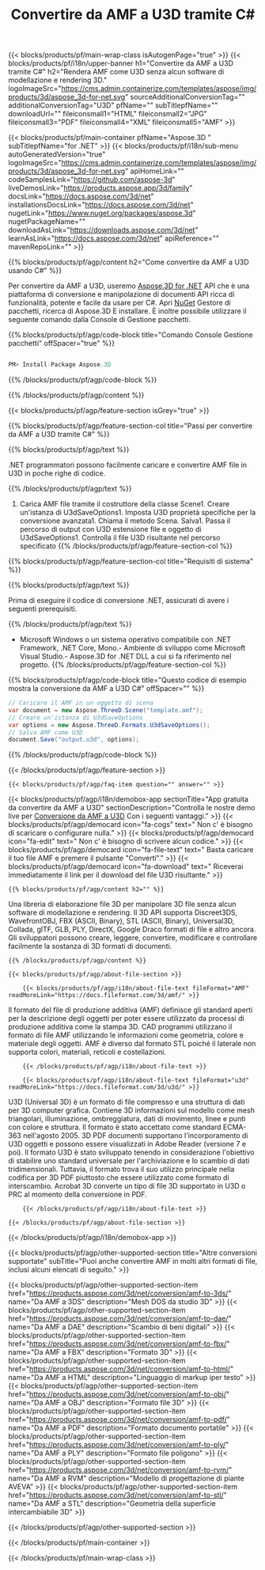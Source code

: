 ﻿---
title: Convertire da AMF a U3D tramite C# 
weight: 2830
url: /it/net/conversion/amf-to-u3d/ 
description: Codice di esempio per la conversione da AMF a U3D C#. Utilizza API codice di esempio per la conversione da AMF file batch a U3D all'interno di VB.NET, Asp.NET o qualsiasi applicazione basata su .NET.
---
{{< blocks/products/pf/main-wrap-class isAutogenPage="true" >}}
{{< blocks/products/pf/i18n/upper-banner h1="Convertire da AMF a U3D tramite C#" h2="Rendera AMF come U3D senza alcun software di modellazione e rendering 3D." logoImageSrc="https://cms.admin.containerize.com/templates/aspose/img/products/3d/aspose_3d-for-net.svg" sourceAdditionalConversionTag="" additionalConversionTag="U3D" pfName="" subTitlepfName="" downloadUrl="" fileiconsmall1="HTML" fileiconsmall2="JPG" fileiconsmall3="PDF" fileiconsmall4="XML" fileiconsmall5="AMF" >}}

{{< blocks/products/pf/main-container pfName="Aspose.3D " subTitlepfName="for .NET" >}}
{{< blocks/products/pf/i18n/sub-menu autoGeneratedVersion="true" logoImageSrc="https://cms.admin.containerize.com/templates/aspose/img/products/3d/aspose_3d-for-net.svg" apiHomeLink="" codeSamplesLink="https://github.com/aspose-3d" liveDemosLink="https://products.aspose.app/3d/family" docsLink="https://docs.aspose.com/3d/net" installationsDocsLink="https://docs.aspose.com/3d/net" nugetLink="https://www.nuget.org/packages/aspose.3d" nugetPackageName="" downloadAsLink="https://downloads.aspose.com/3d/net" learnAsLink="https://docs.aspose.com/3d/net" apiReference="" mavenRepoLink="" >}}

{{% blocks/products/pf/agp/content h2="Come convertire da AMF a U3D usando C#" %}}

 Per convertire da AMF a U3D, useremo
 [Aspose.3D for .NET](https://products.aspose.com/3d/net) 
 API che è una piattaforma di conversione e manipolazione di documenti API ricca di funzionalità, potente e facile da usare per C#. Apri
 [NuGet](https://www.nuget.org/packages/aspose.3d) 
 Gestore di pacchetti, ricerca di
 Aspose.3D 
 E installare. È inoltre possibile utilizzare il seguente comando dalla Console di Gestione pacchetti.

{{% blocks/products/pf/agp/code-block title="Comando Console Gestione pacchetti" offSpacer="true" %}}

```cs

PM> Install-Package Aspose.3D


```

{{% /blocks/products/pf/agp/code-block %}}

{{% /blocks/products/pf/agp/content %}}

{{< blocks/products/pf/agp/feature-section isGrey="true" >}}

{{% blocks/products/pf/agp/feature-section-col title="Passi per convertire da AMF a U3D tramite C#" %}}

{{% blocks/products/pf/agp/text %}}

 .NET programmatori possono facilmente caricare e convertire AMF file in U3D in poche righe di codice.

{{% /blocks/products/pf/agp/text %}}

1. Carica AMF file tramite il costruttore della classe Scene1. Creare un'istanza di U3dSaveOptions1. Imposta U3D proprietà specifiche per la conversione avanzata1. Chiama il metodo Scena. Salva1. Passa il percorso di output con U3D estensione file e oggetto di U3dSaveOptions1. Controlla il file U3D risultante nel percorso specificato
{{% /blocks/products/pf/agp/feature-section-col %}}

{{% blocks/products/pf/agp/feature-section-col title="Requisiti di sistema" %}}

{{% blocks/products/pf/agp/text %}}

 Prima di eseguire il codice di conversione .NET, assicurati di avere i seguenti prerequisiti.

{{% /blocks/products/pf/agp/text %}}

- Microsoft Windows o un sistema operativo compatibile con .NET Framework, .NET Core, Mono.- Ambiente di sviluppo come Microsoft Visual Studio.- Aspose.3D for .NET DLL a cui si fa riferimento nel progetto.
{{% /blocks/products/pf/agp/feature-section-col %}}

{{% blocks/products/pf/agp/code-block title="Questo codice di esempio mostra la conversione da AMF a U3D C#" offSpacer="" %}}

```cs
// Caricare il AMF in un oggetto di scena 
var document = new Aspose.ThreeD.Scene("template.amf");
// Creare un'istanza di U3dSaveOptions 
var options = new Aspose.ThreeD.Formats.U3dSaveOptions();
// Salva AMF come U3D 
document.Save("output.u3d", options); 


```

{{% /blocks/products/pf/agp/code-block %}}

{{< /blocks/products/pf/agp/feature-section >}}

    {{< blocks/products/pf/agp/faq-item question="" answer="" >}}
 

<!-- aboutfile Starts -->

{{< blocks/products/pf/agp/i18n/demobox-app sectionTitle="App gratuita da convertire da AMF a U3D" sectionDescription="Controlla le nostre demo live per [Conversione da AMF a U3D](https://products.aspose.app/3d/conversion/amf-to-u3d) Con i seguenti vantaggi." >}}
        {{< blocks/products/pf/agp/democard icon="fa-cogs" text=" Non c\' è bisogno di scaricare o configurare nulla." >}}
        {{< blocks/products/pf/agp/democard icon="fa-edit" text=" Non c\' è bisogno di scrivere alcun codice." >}}
        {{< blocks/products/pf/agp/democard icon="fa-file-text" text=" Basta caricare il tuo file AMF e premere il pulsante \"Converti\"." >}}
        {{< blocks/products/pf/agp/democard icon="fa-download" text=" Riceverai immediatamente il link per il download del file U3D risultante." >}}

    {{% blocks/products/pf/agp/content h2="" %}}

 Una libreria di elaborazione file 3D per manipolare 3D file senza alcun software di modellazione e rendering. Il 3D API supporta Discreet3DS, WavefrontOBJ, FBX (ASCII, Binary), STL (ASCII, Binary), Universal3D, Collada, glTF, GLB, PLY, DirectX, Google Draco formati di file e altro ancora. Gli sviluppatori possono creare, leggere, convertire, modificare e controllare facilmente la sostanza di 3D formati di documenti.



    {{% /blocks/products/pf/agp/content %}}

    {{< blocks/products/pf/agp/about-file-section >}}

        {{< blocks/products/pf/agp/i18n/about-file-text fileFormat="AMF" readMoreLink="https://docs.fileformat.com/3d/amf/" >}}
Il formato del file di produzione additiva (AMF) definisce gli standard aperti per la descrizione degli oggetti per poter essere utilizzato da processi di produzione additiva come la stampa 3D. CAD programmi utilizzano il formato di file AMF utilizzando le informazioni come geometria, colore e materiale degli oggetti. AMF è diverso dal formato STL poiché il laterale non supporta colori, materiali, reticoli e costellazioni.

        {{< /blocks/products/pf/agp/i18n/about-file-text >}}

        {{< blocks/products/pf/agp/i18n/about-file-text fileFormat="u3d" readMoreLink="https://docs.fileformat.com/3d/u3d/" >}}
U3D (Universal 3D) è un formato di file compresso e una struttura di dati per 3D computer grafica. Contiene 3D informazioni sul modello come mesh triangolari, illuminazione, ombreggiatura, dati di movimento, linee e punti con colore e struttura. Il formato è stato accettato come standard ECMA-363 nell'agosto 2005. 3D PDF documenti supportano l'incorporamento di U3D oggetti e possono essere visualizzati in Adobe Reader (versione 7 e poi). Il formato U3D è stato sviluppato tenendo in considerazione l'obiettivo di stabilire uno standard universale per l'archiviazione e lo scambio di dati tridimensionali. Tuttavia, il formato trova il suo utilizzo principale nella codifica per 3D PDF piuttosto che essere utilizzato come formato di interscambio. Acrobat 3D converte un tipo di file 3D supportato in U3D o PRC al momento della conversione in PDF.

        {{< /blocks/products/pf/agp/i18n/about-file-text >}}

    {{< /blocks/products/pf/agp/about-file-section >}}

{{< /blocks/products/pf/agp/i18n/demobox-app >}}

<!-- aboutfile Ends -->

{{< blocks/products/pf/agp/other-supported-section title="Altre conversioni supportate" subTitle="Puoi anche convertire AMF in molti altri formati di file, inclusi alcuni elencati di seguito." >}}

{{< blocks/products/pf/agp/other-supported-section-item href="https://products.aspose.com/3d/net/conversion/amf-to-3ds/" name="Da AMF a 3DS" description="Mesh DOS da studio 3D" >}}
{{< blocks/products/pf/agp/other-supported-section-item href="https://products.aspose.com/3d/net/conversion/amf-to-dae/" name="Da AMF a DAE" description="Scambio di beni digitali" >}}
{{< blocks/products/pf/agp/other-supported-section-item href="https://products.aspose.com/3d/net/conversion/amf-to-fbx/" name="Da AMF a FBX" description="Formato 3D" >}}
{{< blocks/products/pf/agp/other-supported-section-item href="https://products.aspose.com/3d/net/conversion/amf-to-html/" name="Da AMF a HTML" description="Linguaggio di markup iper testo" >}}
{{< blocks/products/pf/agp/other-supported-section-item href="https://products.aspose.com/3d/net/conversion/amf-to-obj/" name="Da AMF a OBJ" description="Formato file 3D" >}}
{{< blocks/products/pf/agp/other-supported-section-item href="https://products.aspose.com/3d/net/conversion/amf-to-pdf/" name="Da AMF a PDF" description="Formato documento portatile" >}}
{{< blocks/products/pf/agp/other-supported-section-item href="https://products.aspose.com/3d/net/conversion/amf-to-ply/" name="Da AMF a PLY" description="Formato file poligono" >}}
{{< blocks/products/pf/agp/other-supported-section-item href="https://products.aspose.com/3d/net/conversion/amf-to-rvm/" name="Da AMF a RVM" description="Modello di progettazione di piante AVEVA" >}}
{{< blocks/products/pf/agp/other-supported-section-item href="https://products.aspose.com/3d/net/conversion/amf-to-stl/" name="Da AMF a STL" description="Geometria della superficie intercambiabile 3D" >}}

{{< /blocks/products/pf/agp/other-supported-section >}}

{{< /blocks/products/pf/main-container >}}
    
{{< /blocks/products/pf/main-wrap-class >}}
